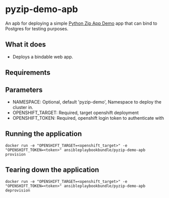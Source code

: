 pyzip-demo-apb
======================

An apb for deploying a simple [Python Zip App Demo](https://hub.docker.com/r/ansibleplaybookbundle/pyzip-demo/) app that can bind to Postgres for testing purposes.

## What it does
* Deploys a bindable web app.

## Requirements

## Parameters
* NAMESPACE: Optional, default 'pyzip-demo', Namespace to deploy the cluster in.
* OPENSHIFT_TARGET: Required, target openshift deployment
* OPENSHIFT_TOKEN: Required, openshift login token to authenticate with

## Running the application
`docker run -e "OPENSHIFT_TARGET=<openshift_target>" -e "OPENSHIFT_TOKEN=<token>" ansibleplaybookbundle/pyzip-demo-apb provision`

## Tearing down the application
`docker run -e "OPENSHIFT_TARGET=<openshift_target>" -e "OPENSHIFT_TOKEN=<token>" ansibleplaybookbundle/pyzip-demo-apb deprovision`
